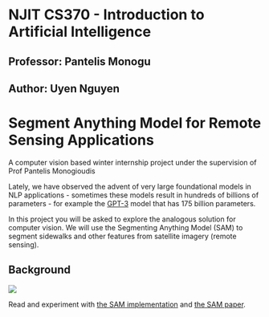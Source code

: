 # NJIT CS370 - Introduction to Artificial Intelligence
## Professor: Pantelis Monogu
## Author: Uyen Nguyen

# Segment Anything Model for Remote Sensing Applications
A computer vision based winter internship project under the supervision of Prof Pantelis Monogioudis

Lately, we have observed the advent of very large foundational models in NLP applications - sometimes these models result in  hundreds of billions of parameters - for example the [GPT-3](https://arxiv.org/abs/2005.14165) model that has 175 billion parameters. 

In this project you will be asked to explore the analogous solution for computer vision. We will use the  Segmenting Anything Model (SAM) to segment sidewalks and other features from satellite imagery (remote sensing).

## Background

![](images/sam.png)

Read and experiment with [the SAM implementation](https://segment-anything.com/) and [the SAM paper](https://arxiv.org/abs/2101.04703).


